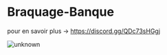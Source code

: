 # Braquage-Banque

pour en savoir plus -> https://discord.gg/QDc73sHGgj

![unknown](https://user-images.githubusercontent.com/88659966/154858308-e92b4d93-248c-48e4-a942-80e46792badc.png)
